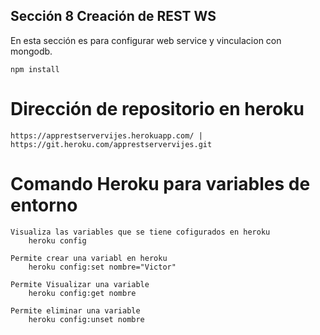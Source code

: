 

## Sección 8 Creación de REST WS

En esta sección es para configurar web service y vinculacion con mongodb.

```
npm install
```

# Dirección de repositorio en heroku

```
https://apprestservervijes.herokuapp.com/ | https://git.heroku.com/apprestservervijes.git
```


# Comando Heroku para variables de entorno
```
Visualiza las variables que se tiene cofigurados en heroku
	heroku config
```
```
Permite crear una variabl en heroku
	heroku config:set nombre="Victor"
```
```
Permite Visualizar una variable
	heroku config:get nombre
```
```
Permite eliminar una variable
	heroku config:unset nombre
```